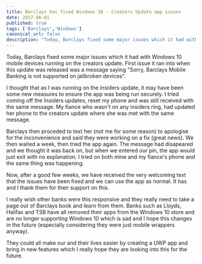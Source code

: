 ```yaml
---
title: Barclays has fixed Windows 10 - Creators Update app issues
date: 2017-06-01
published: true
tags: ['Barclays','Windows']
canonical_url: false
description: "Today, Barclays fixed some major issues which it had with Windows 10 mobile devices running on the creators update. First issue it ran into when this update was released was a message saying Sorry, Barclays Mobile Banking is not supported on jailbroken devices."
---
```


Today, Barclays fixed some major issues which it had with Windows 10 mobile devices running on the creators update. First issue it ran into when this update was released was a message saying "Sorry, Barclays Mobile Banking is not supported on jailbroken devices".

I thought that as I was running on the insiders update, it may have been some new measures to ensure the app was being run securely. I tried coming off the Insiders updates, reset my phone and was still received with the same message. My fiance who wasn't on any insiders ring, had updated her phone to the creators update where she was met with the same message.

Barclays then proceded to text her (not me for some reason) to apologise for the inconvenience and said they were working on a fix (great news). We then waited a week, then tried the app again. The message had disapeared and we thought it was back on, but when we entered our pin, the app would just exit with no explanation. I tried on both mine and my fiance's phone and the same thing was happening.

Now, after a good few weeks, we have received the very welcoming text that the issues have been fixed and we can use the app as normal. It has and I thank them for their support on this.

I really wish other banks were this responsive and they really need to take a page out of Barclays book and learn from them. Banks such as Lloyds, Halifax and TSB have all removed their apps from the Windows 10 store and are no longer supporting Windows 10 which is sad and I hope this changes in the future (especially considering they were just mobile wrappers anyway).

They could all make our and their lives easier by creating a UWP app and bring in new features which I really hope they are looking into this for the future.
